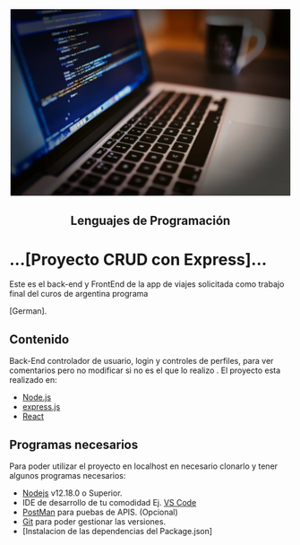 <div align="center">

<img alt="Programación con E" src="readme.jpg" width="500">


## Lenguajes de Programación 


</div>

# ...[Proyecto CRUD con Express]...

Este es el back-end y FrontEnd de la app de viajes solicitada como trabajo final del curos de argentina programa 

[German].


## Contenido

Back-End controlador de usuario, login y controles de perfiles, para ver comentarios pero no modificar si no es el que lo realizo
.
El proyecto esta realizado en:

- [Node.js](https://nodejs.org/es/)
- [express.js](https://expressjs.com/es/)
- [React](https://react.dev/)


## Programas necesarios

Para poder utilizar el proyecto en localhost en necesario clonarlo y tener algunos programas necesarios:

- [Nodejs](https://nodejs.org/es/download/) v12.18.0 o Superior.
- IDE de desarrollo de tu comodidad Ej. [VS Code](https://code.visualstudio.com/download)
- [PostMan](https://www.postman.com/downloads/) para puebas de APIS. (Opcional)
- [Git](https://git-scm.com/downloads) para poder gestionar las versiones.
- [Instalacion de las dependencias del Package.json]


